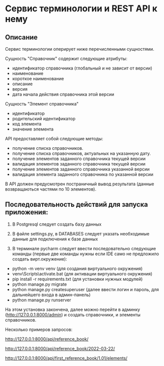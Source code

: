 # Сервис терминологии и REST API к нему 

## Описание

Сервис терминологии оперирует ниже перечисленными сущностями.

Сущность "Справочник" содержит следующие атрибуты:

- идентификатор справочника (глобальный и не зависит от версии)
- наименование
- короткое наименование
- описание
- версия
- дата начала действия справочника этой версии


Сущность "Элемент справочника"

- идентификатор
- родительский идентификатор
- код элемента
- значение элемента


API предоставляет собой следующие методы:

- получение списка справочников.
- получение списка справочников, актуальных на указанную дату.
- получение элементов заданного справочника текущей версии
- валидация элементов заданного справочника текущей версии
- получение элементов заданного справочника указанной версии
- валидация элемента заданного справочника по указанной версии

В API должен предусмотрен постраничный вывод результата (данные возвращаються частями по 10 элементов).


## Последовательность действий для запуска приложения:

1. В Postgresql следует создать базу данных

2. В файле settings.py, в DATABASES следует указать необходимые данные для подключения к базе данных

3. В терминале pycharm следует ввести последовательно следующие команды (первые две команды нужны если IDE само не предложило создать вирт.окружение):
- python -m venv venv   (для создания виртуального окружения)
- venv\Scripts\activate.bat   (для активации виртуального окружения)
- pip install -r requirements.txt   (для установки нужных модулей)
- python manage.py migrate
- python manage.py createsuperuser (далее ввести логин и пароль, для дальнейшего входа в админ-панель)
- python manage.py runserver

На этом установка закончена, далее можно перейти в админку (http://127.0.0.1:8000/admin) и создать справочники, и элементы справочников. 

Несколько примеров запросов:

http://127.0.0.1:8000/api/reference_book/

http://127.0.0.1:8000/api/reference_book/2022-03-22/

http://127.0.0.1:8000/api/first_reference_book/1.01/elements/














